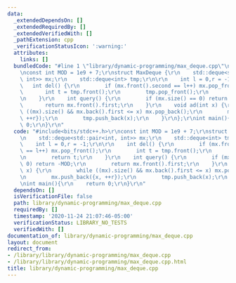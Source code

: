 ```yaml
---
data:
  _extendedDependsOn: []
  _extendedRequiredBy: []
  _extendedVerifiedWith: []
  _pathExtension: cpp
  _verificationStatusIcon: ':warning:'
  attributes:
    links: []
  bundledCode: "#line 1 \"library/dynamic-programming/max_deque.cpp\"\n#include<bits/stdc++.h>\r\
    \nconst int MOD = 1e9 + 7;\r\nstruct MaxDeque {\r\n    std::deque<std::pair<int,\
    \ int>> mx;\r\n    std::deque<int> tmp;\r\n\r\n    int l = 0,r = -1;\r\n\r\n \
    \   int del() {\r\n        if (mx.front().second == l++) mx.pop_front();\r\n \
    \       int t = tmp.front();\r\n        tmp.pop_front();\r\n        return t;\r\
    \n    }\r\n    int query() {\r\n        if (mx.size() == 0) return -MOD;\r\n \
    \       return mx.front().first;\r\n    }\r\n    void ad(int x) {\r\n        while\
    \ ((mx).size() && mx.back().first <= x) mx.pop_back();\r\n        mx.push_back({x,\
    \ ++r});\r\n        tmp.push_back(x);\r\n    }\r\n};\r\nint main(){\r\n    return\
    \ 0;\r\n}\r\n"
  code: "#include<bits/stdc++.h>\r\nconst int MOD = 1e9 + 7;\r\nstruct MaxDeque {\r\
    \n    std::deque<std::pair<int, int>> mx;\r\n    std::deque<int> tmp;\r\n\r\n\
    \    int l = 0,r = -1;\r\n\r\n    int del() {\r\n        if (mx.front().second\
    \ == l++) mx.pop_front();\r\n        int t = tmp.front();\r\n        tmp.pop_front();\r\
    \n        return t;\r\n    }\r\n    int query() {\r\n        if (mx.size() ==\
    \ 0) return -MOD;\r\n        return mx.front().first;\r\n    }\r\n    void ad(int\
    \ x) {\r\n        while ((mx).size() && mx.back().first <= x) mx.pop_back();\r\
    \n        mx.push_back({x, ++r});\r\n        tmp.push_back(x);\r\n    }\r\n};\r\
    \nint main(){\r\n    return 0;\r\n}\r\n"
  dependsOn: []
  isVerificationFile: false
  path: library/dynamic-programming/max_deque.cpp
  requiredBy: []
  timestamp: '2020-11-24 21:07:46-05:00'
  verificationStatus: LIBRARY_NO_TESTS
  verifiedWith: []
documentation_of: library/dynamic-programming/max_deque.cpp
layout: document
redirect_from:
- /library/library/dynamic-programming/max_deque.cpp
- /library/library/dynamic-programming/max_deque.cpp.html
title: library/dynamic-programming/max_deque.cpp
---
```

